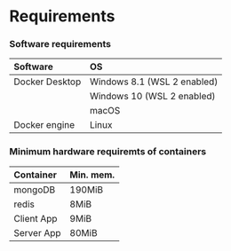 # Requirements

### Software requirements

| Software | OS |
| :--- | :--- |
| Docker Desktop | Windows 8.1 \(WSL 2 enabled\) |
|  | Windows 10 \(WSL 2 enabled\) |
|  | macOS |
| Docker engine | Linux |

### Minimum hardware requiremts of containers

| Container | Min. mem. |
| :--- | :--- |
| mongoDB | 190MiB |
| redis | 8MiB |
| Client App | 9MiB |
| Server App | 80MiB |


